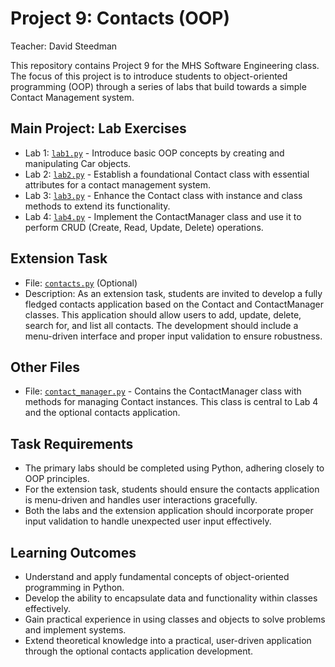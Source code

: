 # Project 9: Contacts (OOP)

Teacher: David Steedman

This repository contains Project 9 for the MHS Software Engineering class. The focus of this project is to introduce students to object-oriented programming (OOP) through a series of labs that build towards a simple Contact Management system.

## Main Project: Lab Exercises
- Lab 1: [`lab1.py`](lab1.py) - Introduce basic OOP concepts by creating and manipulating Car objects.
- Lab 2: [`lab2.py`](lab2.py) - Establish a foundational Contact class with essential attributes for a contact management system.
- Lab 3: [`lab3.py`](lab3.py) - Enhance the Contact class with instance and class methods to extend its functionality.
- Lab 4: [`lab4.py`](lab4.py) - Implement the ContactManager class and use it to perform CRUD (Create, Read, Update, Delete) operations.

## Extension Task
- File: [`contacts.py`](contacts.py) (Optional)
- Description: As an extension task, students are invited to develop a fully fledged contacts application based on the Contact and ContactManager classes. This application should allow users to add, update, delete, search for, and list all contacts. The development should include a menu-driven interface and proper input validation to ensure robustness.

## Other Files
- File: [`contact_manager.py`](contact_manager.py) - Contains the ContactManager class with methods for managing Contact instances. This class is central to Lab 4 and the optional contacts application.

## Task Requirements
- The primary labs should be completed using Python, adhering closely to OOP principles.
- For the extension task, students should ensure the contacts application is menu-driven and handles user interactions gracefully.
- Both the labs and the extension application should incorporate proper input validation to handle unexpected user input effectively.

## Learning Outcomes
- Understand and apply fundamental concepts of object-oriented programming in Python.
- Develop the ability to encapsulate data and functionality within classes effectively.
- Gain practical experience in using classes and objects to solve problems and implement systems.
- Extend theoretical knowledge into a practical, user-driven application through the optional contacts application development.